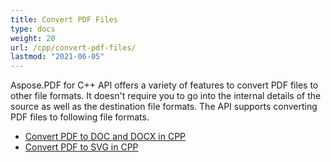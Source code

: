 ```yaml
---
title: Convert PDF Files
type: docs
weight: 20
url: /cpp/convert-pdf-files/
lastmod: "2021-06-05"
---
```


Aspose.PDF for C++ API offers a variety of features to convert PDF files to other file formats. It doesn't require you to go into the internal details of the source as well as the destination file formats. The API supports converting PDF files to following file formats. 

- [Convert PDF to DOC and DOCX in CPP](/pdf/cpp/convert-pdf-to-doc-and-docx-in-cpp/)
- [Convert PDF to SVG in CPP](/pdf/cpp/convert-pdf-to-svg-in-cpp/)
